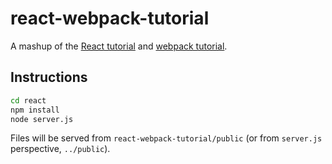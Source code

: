 # react-webpack-tutorial

A mashup of the [React tutorial](https://facebook.github.io/react/docs/tutorial.html) and [webpack tutorial](https://webpack.github.io/docs/tutorials/getting-started/).

## Instructions

```sh
cd react
npm install
node server.js
```

Files will be served from `react-webpack-tutorial/public` (or from `server.js` perspective, `../public`).


